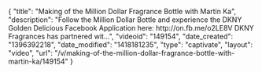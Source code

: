 {
    "title": "Making of the Million Dollar Fragrance Bottle with Martin Ka",
    "description": "Follow the Million Dollar Bottle and experience the DKNY Golden Delicious Facebook Application here: http:\/\/on.fb.me\/o2LE8V DKNY Fragrances has partnered wit...",
    "videoid": "149154",
    "date_created": "1396392218",
    "date_modified": "1418181235",
    "type": "captivate",
    "layout": "video",
    "url": "\/v\/making-of-the-million-dollar-fragrance-bottle-with-martin-ka\/149154"
}